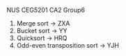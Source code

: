 NUS CEG5201 CA2 Group6

1. Merge sort -> ZXA
2. Bucket sort -> YY
3. Quicksort -> HRQ
4. Odd-even transposition sort -> YJH
